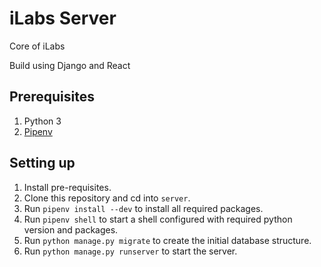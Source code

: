 # iLabs Server

Core of iLabs

Build using Django and React

## Prerequisites
1. Python 3
2. [Pipenv](https://docs.pipenv.org/)

## Setting up
1. Install pre-requisites.
2. Clone this repository and cd into `server`.
3. Run `pipenv install --dev` to install all required packages.
4. Run `pipenv shell` to start a shell configured with required python version and packages.
5. Run `python manage.py migrate` to create the initial database structure.
6. Run `python manage.py runserver` to start the server.
